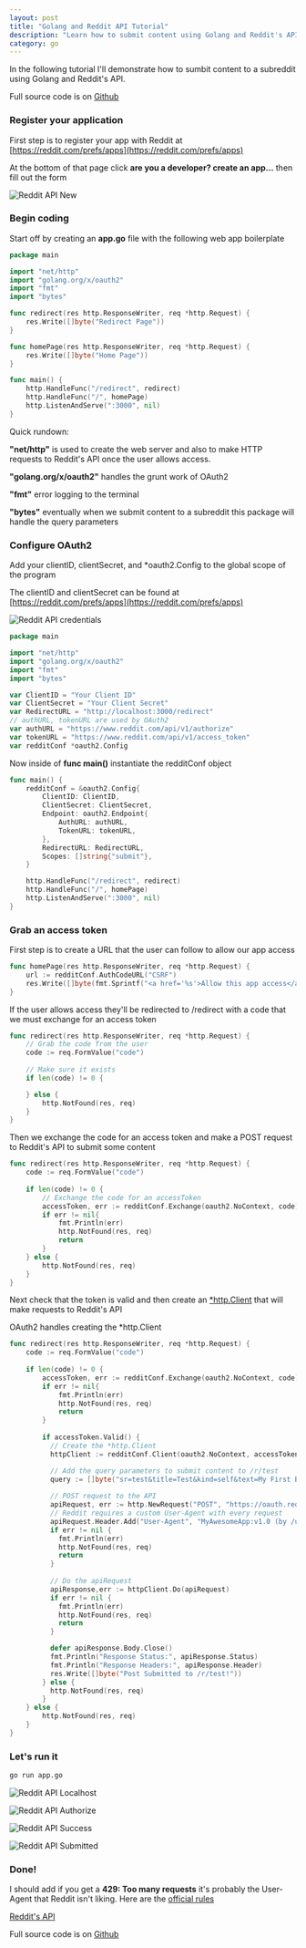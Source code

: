 ```yaml
---
layout: post
title: "Golang and Reddit API Tutorial"
description: "Learn how to submit content using Golang and Reddit's API in this quick tutorial."
category: go
---
```


In the following tutorial I'll demonstrate how to sumbit content to a subreddit using Golang and Reddit's API.

<!--more-->

Full source code is on [Github](https://github.com/xDinomode/Go-Reddit-API-Example)

### Register your application

First step is to register your app with Reddit at [https://reddit.com/prefs/apps](https://reddit.com/prefs/apps)

At the bottom of that page click **are you a developer? create an app...** then fill out the form 

![Reddit API New](/images/redditapinew.png)

### Begin coding

Start off by creating an **app.go** file with the following web app boilerplate

```go
package main

import "net/http"
import "golang.org/x/oauth2"
import "fmt"
import "bytes"

func redirect(res http.ResponseWriter, req *http.Request) {
    res.Write([]byte("Redirect Page"))
}

func homePage(res http.ResponseWriter, req *http.Request) {
    res.Write([]byte("Home Page"))
}

func main() {
    http.HandleFunc("/redirect", redirect)
    http.HandleFunc("/", homePage)
    http.ListenAndServe(":3000", nil)
}
```

Quick rundown:

**"net/http"** is used to create the web server and also to make HTTP requests to Reddit's API once the user allows access.

**"golang.org/x/oauth2"** handles the grunt work of OAuth2

**"fmt"** error logging to the terminal

**"bytes"** eventually when we submit content to a subreddit this package will handle the query parameters 

### Configure OAuth2

Add your clientID, clientSecret, and \*oauth2.Config to the global scope of the program

The clientID and clientSecret can be found at [https://reddit.com/prefs/apps](https://reddit.com/prefs/apps)

![Reddit API credentials](/images/redditapiclientcreds.png)

```go
package main

import "net/http"
import "golang.org/x/oauth2"
import "fmt"
import "bytes"

var ClientID = "Your Client ID"
var ClientSecret = "Your Client Secret"
var RedirectURL = "http://localhost:3000/redirect"
// authURL, tokenURL are used by OAuth2
var authURL = "https://www.reddit.com/api/v1/authorize"
var tokenURL = "https://www.reddit.com/api/v1/access_token"
var redditConf *oauth2.Config
```

Now inside of **func main()** instantiate the redditConf object 

```go
func main() {
    redditConf = &oauth2.Config{
        ClientID: ClientID,
        ClientSecret: ClientSecret,
        Endpoint: oauth2.Endpoint{
            AuthURL: authURL,
            TokenURL: tokenURL,
        },
        RedirectURL: RedirectURL,
        Scopes: []string{"submit"},
    }

    http.HandleFunc("/redirect", redirect)
    http.HandleFunc("/", homePage)
    http.ListenAndServe(":3000", nil)
}
```



### Grab an access token 

First step is to create a URL that the user can follow to allow our app access

```go
func homePage(res http.ResponseWriter, req *http.Request) {
    url := redditConf.AuthCodeURL("CSRF")
    res.Write([]byte(fmt.Sprintf("<a href='%s'>Allow this app access</a>", url)))
}
```

If the user allows access they'll be redirected to /redirect with a code that we must exchange for an access token

```go
func redirect(res http.ResponseWriter, req *http.Request) {
    // Grab the code from the user
    code := req.FormValue("code")
	
    // Make sure it exists
    if len(code) != 0 {

    } else {
        http.NotFound(res, req)
    }
}
```

Then we exchange the code for an access token and make a POST request to Reddit's API to submit some content

```go
func redirect(res http.ResponseWriter, req *http.Request) {
    code := req.FormValue("code")
	
    if len(code) != 0 {
        // Exchange the code for an accessToken
        accessToken, err := redditConf.Exchange(oauth2.NoContext, code)
        if err != nil{
            fmt.Println(err)
            http.NotFound(res, req)
            return
        } 
    } else {
        http.NotFound(res, req)
    }
}
```

Next check that the token is valid and then create an [\*http.Client](https://golang.org/pkg/net/http/#Client) that will make requests to Reddit's API

OAuth2 handles creating the \*http.Client   

```go
func redirect(res http.ResponseWriter, req *http.Request) {
    code := req.FormValue("code")
	
    if len(code) != 0 {
        accessToken, err := redditConf.Exchange(oauth2.NoContext, code)
        if err != nil{
            fmt.Println(err)
            http.NotFound(res, req)
            return
        } 
        
        if accessToken.Valid() {
          // Create the *http.Client
          httpClient := redditConf.Client(oauth2.NoContext, accessToken)

          // Add the query parameters to submit content to /r/test
          query := []byte("sr=test&title=Test&kind=self&text=My First Bot Post")
         
          // POST request to the API 
          apiRequest, err := http.NewRequest("POST", "https://oauth.reddit.com/api/submit?", bytes.NewBuffer(query))  
          // Reddit requires a custom User-Agent with every request
          apiRequest.Header.Add("User-Agent", "MyAwesomeApp:v1.0 (by /u/xDinomode)")
          if err != nil {
            fmt.Println(err)
            http.NotFound(res, req)
            return
          }
          
          // Do the apiRequest
          apiResponse,err := httpClient.Do(apiRequest)
          if err != nil {
            fmt.Println(err)
            http.NotFound(res, req)
            return
          } 

          defer apiResponse.Body.Close()
          fmt.Println("Response Status:", apiResponse.Status)
          fmt.Println("Response Headers:", apiResponse.Header)
          res.Write([]byte("Post Submitted to /r/test!"))
        } else {
          http.NotFound(res, req)
        } 
    } else {
        http.NotFound(res, req)
    }
}
```

### Let's run it

```bash
go run app.go
```

![Reddit API Localhost](/images/redditapilocalhost.png)

![Reddit API Authorize](/images/redditapiauth.png)

![Reddit API Success](/images/redditapisuccess.png)

![Reddit API Submitted](/images/redditapisubmitted.png)

### Done!

I should add if you get a **429: Too many requests** it's probably the User-Agent that Reddit isn't liking. Here are the [official rules](https://github.com/reddit/reddit/wiki/API#rules) 

[Reddit's API](https://www.reddit.com/dev/api/)

Full source code is on [Github](https://github.com/xDinomode/Go-Reddit-API-Example)
